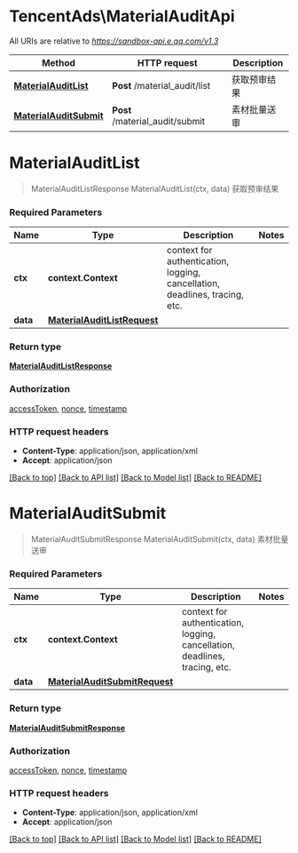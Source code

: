 # TencentAds\MaterialAuditApi

All URIs are relative to *https://sandbox-api.e.qq.com/v1.3*

Method | HTTP request | Description
------------- | ------------- | -------------
[**MaterialAuditList**](MaterialAuditApi.md#MaterialAuditList) | **Post** /material_audit/list | 获取预审结果
[**MaterialAuditSubmit**](MaterialAuditApi.md#MaterialAuditSubmit) | **Post** /material_audit/submit | 素材批量送审


# **MaterialAuditList**
> MaterialAuditListResponse MaterialAuditList(ctx, data)
获取预审结果

### Required Parameters

Name | Type | Description  | Notes
------------- | ------------- | ------------- | -------------
 **ctx** | **context.Context** | context for authentication, logging, cancellation, deadlines, tracing, etc.
  **data** | [**MaterialAuditListRequest**](MaterialAuditListRequest.md)|  | 

### Return type

[**MaterialAuditListResponse**](MaterialAuditListResponse.md)

### Authorization

[accessToken](../README.md#accessToken), [nonce](../README.md#nonce), [timestamp](../README.md#timestamp)

### HTTP request headers

 - **Content-Type**: application/json, application/xml
 - **Accept**: application/json

[[Back to top]](#) [[Back to API list]](../README.md#documentation-for-api-endpoints) [[Back to Model list]](../README.md#documentation-for-models) [[Back to README]](../README.md)

# **MaterialAuditSubmit**
> MaterialAuditSubmitResponse MaterialAuditSubmit(ctx, data)
素材批量送审

### Required Parameters

Name | Type | Description  | Notes
------------- | ------------- | ------------- | -------------
 **ctx** | **context.Context** | context for authentication, logging, cancellation, deadlines, tracing, etc.
  **data** | [**MaterialAuditSubmitRequest**](MaterialAuditSubmitRequest.md)|  | 

### Return type

[**MaterialAuditSubmitResponse**](MaterialAuditSubmitResponse.md)

### Authorization

[accessToken](../README.md#accessToken), [nonce](../README.md#nonce), [timestamp](../README.md#timestamp)

### HTTP request headers

 - **Content-Type**: application/json, application/xml
 - **Accept**: application/json

[[Back to top]](#) [[Back to API list]](../README.md#documentation-for-api-endpoints) [[Back to Model list]](../README.md#documentation-for-models) [[Back to README]](../README.md)

